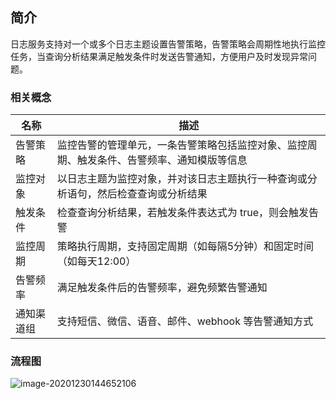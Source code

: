 ## 简介

日志服务支持对一个或多个日志主题设置告警策略，告警策略会周期性地执行监控任务，当查询分析结果满足触发条件时发送告警通知，方便用户及时发现异常问题。

### 相关概念

| 名称     | 描述    |
|--------|------|
| 告警策略 | 监控告警的管理单元，一条告警策略包括监控对象、监控周期、触发条件、告警频率、通知模版等信息 |
| 监控对象 | 以日志主题为监控对象，并对该日志主题执行一种查询或分析语句，然后检查查询或分析结果 |
| 触发条件 | 检查查询分析结果，若触发条件表达式为 true，则会触发告警   |
| 监控周期 | 策略执行周期，支持固定周期（如每隔5分钟）和固定时间（如每天12:00）|
| 告警频率 | 满足触发条件后的告警频率，避免频繁告警通知  |
| 通知渠道组 | 支持短信、微信、语音、邮件、webhook 等告警通知方式 |

### 流程图

![image-20201230144652106](https://main.qcloudimg.com/raw/238b109e5c3f22088bbcc1fe62ed2ee3.png)

